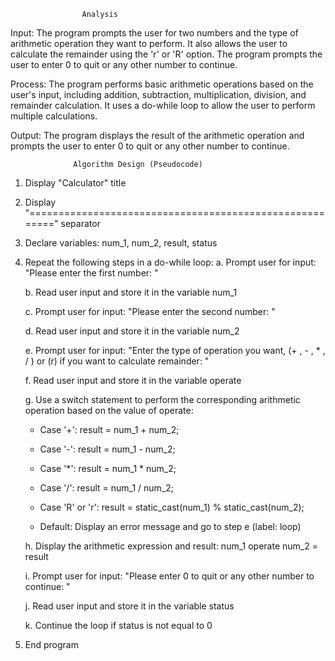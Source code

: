                     Analysis

Input:
The program prompts the user for two numbers and the type of arithmetic operation they want to perform. It also allows the user to calculate the remainder using the 'r' or 'R' option. The program prompts the user to enter 0 to quit or any other number to continue.

Process:
The program performs basic arithmetic operations based on the user's input, including addition, subtraction, multiplication, division, and remainder calculation. It uses a do-while loop to allow the user to perform multiple calculations.

Output:
The program displays the result of the arithmetic operation and prompts the user to enter 0 to quit or any other number to continue.

                  Algorithm Design (Pseudocode)
1. Display "Calculator" title
2. Display "========================================================" separator
3. Declare variables: num_1, num_2, result, status
4. Repeat the following steps in a do-while loop:
   a. Prompt user for input: "Please enter the first number: "

   b. Read user input and store it in the variable num_1

   c. Prompt user for input: "Please enter the second number: "

   d. Read user input and store it in the variable num_2

   e. Prompt user for input: "Enter the type of operation you want, (+ , - , * , / ) or (r) if you want to calculate remainder: "

   f. Read user input and store it in the variable operate

   g. Use a switch statement to perform the corresponding arithmetic operation based on the value of operate:

      - Case '+': result = num_1 + num_2;

      - Case '-': result = num_1 - num_2;

      - Case '*': result = num_1 * num_2;

      - Case '/': result = num_1 / num_2;

      - Case 'R' or 'r': result = static_cast<int>(num_1) % static_cast<int>(num_2);

      - Default: Display an error message and go to step e (label: loop)
   
   h. Display the arithmetic expression and result: num_1 operate num_2 = result

   i. Prompt user for input: "Please enter 0 to quit or any other number to continue: "

   j. Read user input and store it in the variable status

   k. Continue the loop if status is not equal to 0
6. End program
